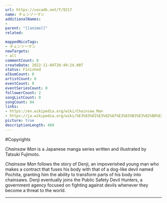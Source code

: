 ```yaml
---
url: https://vocadb.net/T/9217
name: チェンソーマン
additionalNames: 
- 
parent: "[[anime]]"
related:

mappedNicoTags:
- チェンソーマン
newTargets:
- all
commentCount: 0
createDate: 2022-11-04T20:49:24.007
status: Finished
albumCount: 0
artistCount: 0
eventCount: 0
eventSeriesCount: 0
followerCount: 2
songListCount: 0
songCount: 84
links: 
- https://en.wikipedia.org/wiki/Chainsaw_Man
- https://ja.wikipedia.org/wiki/%E3%83%81%E3%82%A7%E3%83%B3%E3%82%BD%E3%83%BC%E3%83%9E%E3%83%B3
picture: true
descriptionLength: 469
---
```


#Copyrights

*Chainsaw Man* is a Japanese manga series written and illustrated by Tatsuki Fujimoto.

*Chainsaw Man* follows the story of Denji, an impoverished young man who makes a contract that fuses his body with that of a dog-like devil named Pochita, granting him the ability to transform parts of his body into chainsaws. Denji eventually joins the Public Safety Devil Hunters, a government agency focused on fighting against devils whenever they become a threat to the world.

---

